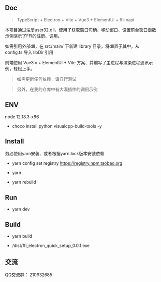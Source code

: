 ## Doc

> TypeScript + Electron + Vite + Vue3 + ElementUI + ffi-napi

本项目通过注册user32.dll，使用了获取窗口句柄、移动窗口、设置前台窗口函数示例演示了FFI的注册、调用。

如需引用外部dll，在 src/main/ 下新建 library 目录，将dll置于其中，从 config.ts 导入 libDir 引用

前端使用 Vue3.x + ElementUI + Vite 方案、并编写了主进程与渲染进程通讯示例，轻松上手。

> 如需更新任何依赖，请自行测试

> 另外，在我的仓库中有大漠插件的调用示例

## ENV

node 12.18.3-x86

- choco install python visualcpp-build-tools -y

## Install

务必使用yarn安装、或者根据yarn.lock版本安装依赖

- yarn config set registry https://registry.npm.taobao.org

- yarn

- yarn rebuild

## Run

- yarn dev

## Build

- yarn build

- /dist/ffi_electron_quick_setup_0.0.1.exe

## 交流

QQ交流群： 210932685
